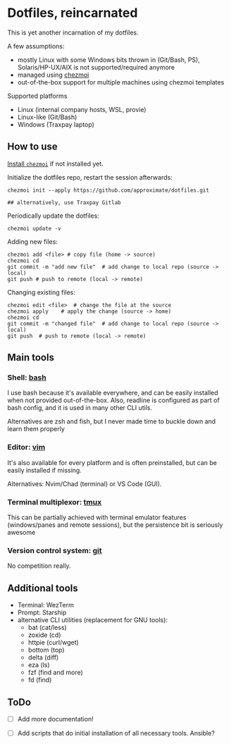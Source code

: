 # Dotfiles, reincarnated

This is yet another incarnation of my dotfiles.

A few assumptions:
- mostly Linux with some Windows bits thrown in (Git/Bash, PS), Solaris/HP-UX/AIX is not supported/required anymore
- managed using [chezmoi](https://www.chezmoi.io/)
- out-of-the-box support for multiple machines using chezmoi templates

Supported platforms
- Linux (internal company hosts, WSL, provie)
- Linux-like (Git/Bash)
- Windows (Traxpay laptop)

## How to use

[Install `chezmoi`](https://www.chezmoi.io/install/) if not installed yet.

Initialize the dotfiles repo, restart the session afterwards:
```shell
chezmoi init --apply https://github.com/approximate/dotfiles.git

## alternatively, use Traxpay Gitlab
```

Periodically update the dotfiles:
```shell
chezmoi update -v
```

Adding new files:
```shell
chezmoi add <file> # copy file (home -> source)
chezmoi cd
git commit -m "add new file"  # add change to local repo (source -> local)
git push # push to remote (local -> remote)
```

Changing existing files:
```shell
chezmoi edit <file>  # change the file at the source
chezmoi apply    # apply the change (source -> home)
chezmoi cd
git commit -m "changed file"  # add change to local repo (source -> local)
git push  # push to remote (local -> remote)
```


## Main tools

### Shell: [bash](doc/bash.md)

I use bash because it's available everywhere, and can be easily installed when not provided out-of-the-box. Also, readline is configured as part of bash config, and it is used in many other CLI utils.

Alternatives are zsh and fish, but I never made time to buckle down and learn them properly

### Editor: [vim](doc/vim.md)

It's also available for every platform and is often preinstalled, but can be easily installed if missing.

Alternatives: Nvim/Chad (terminal) or VS Code (GUI).

### Terminal multiplexor: [tmux](doc/tmux.md)

This can be partially achieved with terminal emulator features (windows/panes and remote sessions), but the persistence bit is seriously awesome

### Version control system: [git](doc/git.md)

No competition really.

## Additional tools

- Terminal: WezTerm
- Prompt: Starship
- alternative CLI utilities (replacement for GNU tools):
    - bat (cat/less)
    - zoxide (cd)
    - httpie (curl/wget)
    - bottom (top)
    - delta (diff)
    - eza (ls)
    - fzf (find and more)
    - fd (find)

## ToDo

- [ ] Add more documentation!
- [ ] Add scripts that do initial installation of all necessary tools. Ansible?

